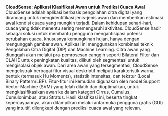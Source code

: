 **CloudSense: Aplikasi Klasifikasi Awan untuk Prediksi Cuaca Awal**
CloudSense adalah aplikasi berbasis pengolahan citra digital yang dirancang untuk mengidentifikasi jenis-jenis awan dan memberikan estimasi awal kondisi cuaca yang mungkin terjadi. Dalam kehidupan sehari-hari, cuaca yang tidak menentu sering memengaruhi aktivitas. CloudSense hadir sebagai solusi untuk membantu pengguna mengantisipasi potensi perubahan cuaca, khususnya kemungkinan hujan, hanya dengan mengunggah gambar awan.
Aplikasi ini menggunakan kombinasi teknik Pengolahan Citra Digital (DIP) dan Machine Learning. Citra awan yang diunggah akan melalui pra-pemrosesan canggih seperti Bilateral Filter dan CLAHE untuk peningkatan kualitas, diikuti oleh segmentasi untuk mengisolasi objek awan. Dari area awan yang tersegmentasi, CloudSense mengekstrak berbagai fitur visual deskriptif meliputi karakteristik warna, bentuk (termasuk Hu Moments), statistik intensitas, dan tekstur (Local Binary Pattern/LBP). Fitur-fitur ini kemudian digunakan oleh model Support Vector Machine (SVM) yang telah dilatih dan dioptimalkan, untuk mengklasifikasikan awan ke dalam kategori Cirrus, Cumulus, Cumulonimbus, atau Stratus. Hasil klasifikasi ini, beserta tingkat kepercayaannya, akan ditampilkan melalui antarmuka pengguna grafis (GUI) yang intuitif, dilengkapi dengan prediksi cuaca awal yang relevan.
